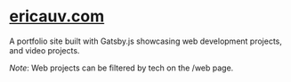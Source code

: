 # [ericauv.com](https://ericauv.com)

A portfolio site built with Gatsby.js showcasing web development projects, and video projects.

_Note_: Web projects can be filtered by tech on the /web page.
